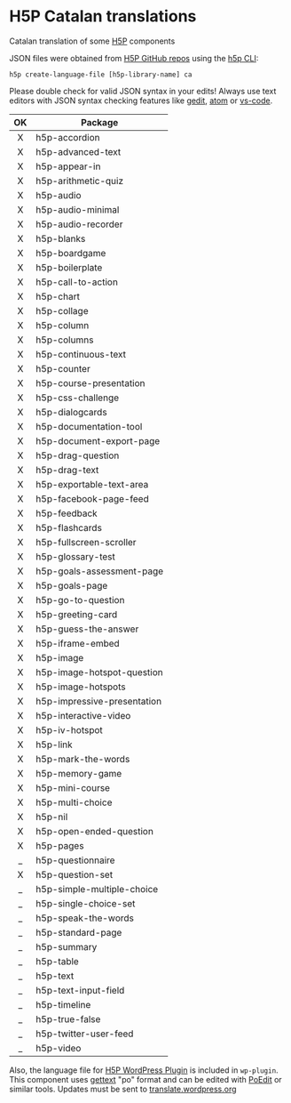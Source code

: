 H5P Catalan translations
========================

Catalan translation of some [H5P](http://h5p.org) components

JSON files were obtained from [H5P GitHub repos](https://github.com/h5p) using the [h5p CLI](https://www.npmjs.com/package/h5p):

`
 h5p create-language-file [h5p-library-name] ca
`

Please double check for valid JSON syntax in your edits! Always use text editors with JSON syntax checking features like [gedit](https://wiki.gnome.org/Apps/Gedit), [atom](https://atom.io/) or [vs-code](https://code.visualstudio.com/).


| OK  | Package
|:---:| ------
| X   | h5p-accordion
| X   | h5p-advanced-text
| X   | h5p-appear-in
| X   | h5p-arithmetic-quiz
| X   | h5p-audio
| X   | h5p-audio-minimal
| X   | h5p-audio-recorder
| X   | h5p-blanks
| X   | h5p-boardgame
| X   | h5p-boilerplate
| X   | h5p-call-to-action
| X   | h5p-chart
| X   | h5p-collage
| X   | h5p-column
| X   | h5p-columns
| X   | h5p-continuous-text
| X   | h5p-counter
| X   | h5p-course-presentation
| X   | h5p-css-challenge
| X   | h5p-dialogcards
| X   | h5p-documentation-tool
| X   | h5p-document-export-page
| X   | h5p-drag-question
| X   | h5p-drag-text
| X   | h5p-exportable-text-area
| X   | h5p-facebook-page-feed
| X   | h5p-feedback
| X   | h5p-flashcards
| X   | h5p-fullscreen-scroller
| X   | h5p-glossary-test
| X   | h5p-goals-assessment-page
| X   | h5p-goals-page
| X   | h5p-go-to-question
| X   | h5p-greeting-card
| X   | h5p-guess-the-answer
| X   | h5p-iframe-embed
| X   | h5p-image
| X   | h5p-image-hotspot-question
| X   | h5p-image-hotspots
| X   | h5p-impressive-presentation
| X   | h5p-interactive-video
| X   | h5p-iv-hotspot
| X   | h5p-link
| X   | h5p-mark-the-words
| X   | h5p-memory-game
| X   | h5p-mini-course
| X   | h5p-multi-choice
| X   | h5p-nil
| X   | h5p-open-ended-question
| X   | h5p-pages
| _   | h5p-questionnaire
| X   | h5p-question-set
| _   | h5p-simple-multiple-choice
| _   | h5p-single-choice-set
| _   | h5p-speak-the-words
| _   | h5p-standard-page
| _   | h5p-summary
| _   | h5p-table
| _   | h5p-text
| _   | h5p-text-input-field
| _   | h5p-timeline
| _   | h5p-true-false
| _   | h5p-twitter-user-feed
| _   | h5p-video

Also, the language file for [H5P WordPress Plugin](https://wordpress.org/plugins/h5p/) is included in `wp-plugin`. This component uses [gettext](https://www.gnu.org/software/gettext/) "po" format and can be edited with [PoEdit](https://poedit.net/) or similar tools. Updates must be sent to [translate.wordpress.org](https://translate.wordpress.org/projects/wp-plugins/h5p/dev/ca/default)

